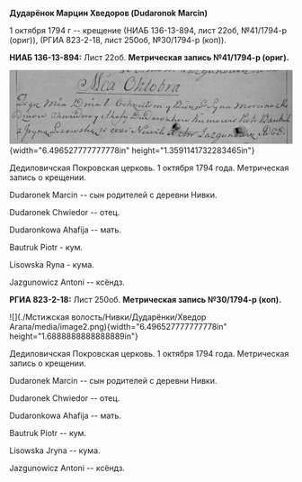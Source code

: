 **Дударёнок Марцин Хведоров (Dudaronok Marcin)**

1 октября 1794 г -- крещение (НИАБ 136-13-894, лист 22об, №41/1794-р
(ориг)), (РГИА 823-2-18, лист 250об, №30/1794-р (коп)).

**НИАБ 136-13-894:** Лист 22об. **Метрическая запись №41/1794-р
(ориг).**

![](./media/df88c6cb95bbeb103df17838612daab99dcbc7ac.png){width="6.496527777777778in"
height="1.3591141732283465in"}

Дедиловичская Покровская церковь. 1 октября 1794 года. Метрическая
запись о крещении.

Dudaronek Marcin -- сын родителей с деревни Нивки.

Dudaronek Chwiedor -- отец.

Dudaronkowa Ahafija -- мать.

Bautruk Piotr - кум.

Lisowska Ryna - кума.

Jazgunowicz Antoni -- ксёндз.

**РГИА 823-2-18:** Лист 250об. **Метрическая запись №30/1794-р (коп).**

![](./Мстижская волость/Нивки/Дударёнки/Хведор Агапа/media/image2.png){width="6.496527777777778in"
height="1.6888888888888889in"}

Дедиловичская Покровская церковь. 1 октября 1794 года. Метрическая
запись о крещении.

Dudaronek Marcin -- сын родителей с деревни Нивки.

Dudaronek Chwiedor -- отец.

Dudaronkowa Ahafija -- мать.

Bautruk Piotr -- кум.

Lisowska Jryna -- кума.

Jazgunowicz Antoni -- ксёндз.
